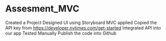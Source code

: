 # Assesment_MVC

Created a Project
Designed UI using Storyboard
MVC applied
Copied the API key from https://developer.nytimes.com/get-started
Integrated API into our app
Tested Manually
Publish the code into Github
